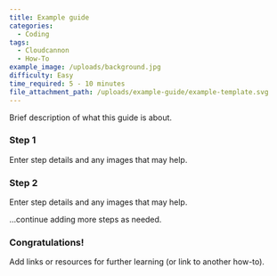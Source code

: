 ```yaml
---
title: Example guide
categories:
  - Coding
tags:
  - Cloudcannon
  - How-To
example_image: /uploads/background.jpg
difficulty: Easy
time_required: 5 - 10 minutes
file_attachment_path: /uploads/example-guide/example-template.svg
---
```


Brief description of what this guide is about.

### Step 1

Enter step details and any images that may help.

### Step 2

Enter step details and any images that may help.

…continue adding more steps as needed.

### Congratulations\!

Add links or resources for further learning (or link to another how-to).